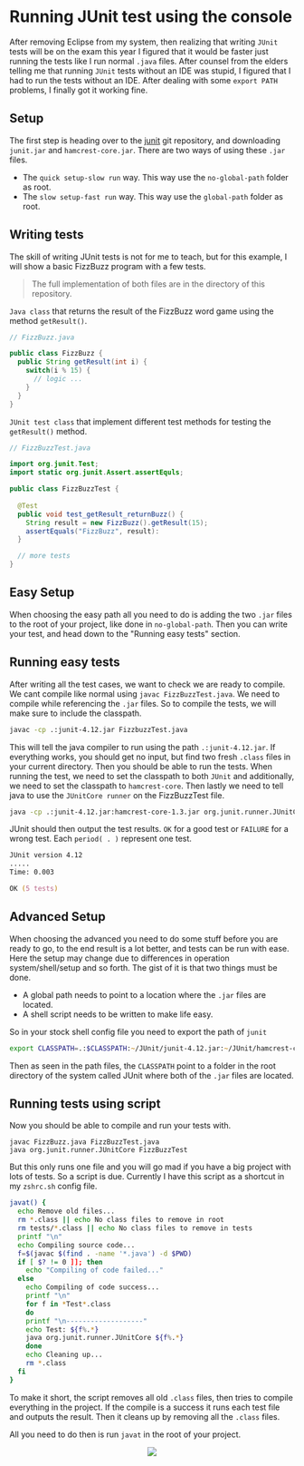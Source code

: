 # Running JUnit test using the console

After removing Eclipse from my system, then realizing that writing `JUnit` tests will be on the exam
this year I figured that it would be faster just running the tests like I run normal `.java` files.
After counsel from the elders telling me that running `JUnit` tests without an IDE was stupid, I
figured that I had to run the tests without an IDE. After dealing with some `export PATH` problems, I
finally got it working fine.

## Setup

The first step is heading over to the [junit](https://github.com/junit-team/junit4/wiki/Download-and-Install)
git repository, and downloading `junit.jar` and `hamcrest-core.jar`.
There are two ways of using these `.jar` files. 
- The `quick setup-slow run` way. This way use the `no-global-path` folder as root.
- The `slow setup-fast run` way. This way use the `global-path` folder as root.

## Writing tests

The skill of writing JUnit tests is not for me to teach, but for this example, I will show a basic
FizzBuzz program with a few tests.

> The full implementation of both files are in the directory of this repository.

`Java class` that returns the result of the FizzBuzz word game using the method `getResult()`.

```java
// FizzBuzz.java

public class FizzBuzz {
  public String getResult(int i) {
    switch(i % 15) {
      // logic ...
    }
  }
}
```

`JUnit test class` that implement different test methods for testing the `getResult()` method.

```java
// FizzBuzzTest.java

import org.junit.Test;
import static org.junit.Assert.assertEquls;

public class FizzBuzzTest {
  
  @Test
  public void test_getResult_returnBuzz() {
    String result = new FizzBuzz().getResult(15);
    assertEquals("FizzBuzz", result):
  }

  // more tests
}
```


## Easy Setup

When choosing the easy path all you need to do is adding the two `.jar` files to the root of your
project, like done in `no-global-path`. Then you can write your test, and head down to the "Running
easy tests" section.

## Running easy tests

After writing all the test cases, we want to check we are ready to compile. We cant compile like
normal using `javac FizzBuzzTest.java`. We need to compile while referencing the `.jar` files. So to
compile the tests, we will make sure to include the classpath.

```zsh
javac -cp .:junit-4.12.jar FizzbuzzTest.java
```

This will tell the java compiler to run using the path `.:junit-4.12.jar`. If everything works, you
should get no input, but find two fresh `.class` files in your current directory. Then you should be
able to run the tests. When running the test, we need to set the classpath to both `JUnit` and additionally, we need to set the classpath to `hamcrest-core`. Then lastly we need to tell java to use the `JUnitCore runner` on the FizzBuzzTest file.

```zsh
java -cp .:junit-4.12.jar:hamcrest-core-1.3.jar org.junit.runner.JUnitCore FizzbuzzTest
```

JUnit should then output the test results. `OK` for a good test or `FAILURE` for a wrong test.
Each `period( . )` represent one test.

```zsh
JUnit version 4.12
.....
Time: 0.003

OK (5 tests)
```

## Advanced Setup

When choosing the advanced you need to do some stuff before you are ready to go, to the end result
is a lot better, and tests can be run with ease. Here the setup may change due to differences in
operation system/shell/setup and so forth. The gist of it is that two things must be done.
- A global path needs to point to a location where the `.jar` files are located.
- A shell script needs to be written to make life easy.

So in your stock shell config file you need to export the path of `junit`
```zsh
export CLASSPATH=.:$CLASSPATH:~/JUnit/junit-4.12.jar:~/JUnit/hamcrest-core-1.3.jar
```
Then as seen in the path files, the `CLASSPATH` point to a folder in the root directory of the 
system called JUnit where both of the `.jar` files are located. 

## Running tests using script

Now you should be able to
compile and run your tests with.
```shell
javac FizzBuzz.java FizzBuzzTest.java
java org.junit.runner.JUnitCore FizzBuzzTest
```
But this only runs one file and you will go mad if you have a big project with lots of tests. So a 
script is due. Currently I have this script as a shortcut in my `zshrc.sh` config file.
```bash
javat() {
  echo Remove old files...
  rm *.class || echo No class files to remove in root
  rm tests/*.class || echo No class files to remove in tests
  printf "\n"
  echo Compiling source code...
  f=$(javac $(find . -name '*.java') -d $PWD)
  if [ $? != 0 ]]; then
    echo "Compiling of code failed..."
  else
    echo Compiling of code success...
    printf "\n"
    for f in *Test*.class
    do
    printf "\n-------------------"
    echo Test: ${f%.*}
    java org.junit.runner.JUnitCore ${f%.*}
    done
    echo Cleaning up...
    rm *.class
  fi
}
```
To make it short, the script removes all old `.class` files, then tries to compile everything in the
project. If the compile is a success it runs each test file and outputs the result. Then it cleans
up by removing all the `.class` files.

All you need to do then is run `javat` in the root of your project. 
<p align="center">
<img src = "https://i.imgur.com/4SaPpNv.png">
</p>



